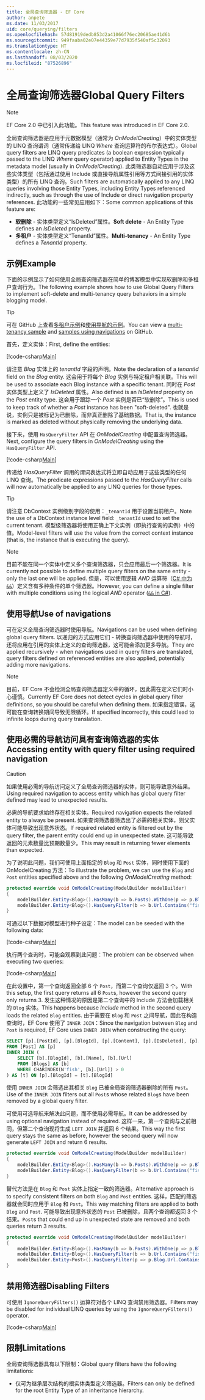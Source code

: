```yaml
---
title: 全局查询筛选器 - EF Core
author: anpete
ms.date: 11/03/2017
uid: core/querying/filters
ms.openlocfilehash: 57d81919dedb853d2a41066f76ec20685ae41d6b
ms.sourcegitcommit: 949faaba02e07e44359e77d7935f540af5c32093
ms.translationtype: HT
ms.contentlocale: zh-CN
ms.lasthandoff: 08/03/2020
ms.locfileid: "87526896"
---
```

# <a name="global-query-filters"></a><span data-ttu-id="88c40-102">全局查询筛选器</span><span class="sxs-lookup"><span data-stu-id="88c40-102">Global Query Filters</span></span>

> [!NOTE]
> <span data-ttu-id="88c40-103">EF Core 2.0 中已引入此功能。</span><span class="sxs-lookup"><span data-stu-id="88c40-103">This feature was introduced in EF Core 2.0.</span></span>

<span data-ttu-id="88c40-104">全局查询筛选器是应用于元数据模型（通常为 *OnModelCreating*）中的实体类型的 LINQ 查询谓词（通常传递给 LINQ *Where* 查询运算符的布尔表达式）。</span><span class="sxs-lookup"><span data-stu-id="88c40-104">Global query filters are LINQ query predicates (a boolean expression typically passed to the LINQ *Where* query operator) applied to Entity Types in the metadata model (usually in *OnModelCreating*).</span></span> <span data-ttu-id="88c40-105">此类筛选器自动应用于涉及这些实体类型（包括通过使用 Include 或直接导航属性引用等方式间接引用的实体类型）的所有 LINQ 查询。</span><span class="sxs-lookup"><span data-stu-id="88c40-105">Such filters are automatically applied to any LINQ queries involving those Entity Types, including Entity Types referenced indirectly, such as through the use of Include or direct navigation property references.</span></span> <span data-ttu-id="88c40-106">此功能的一些常见应用如下：</span><span class="sxs-lookup"><span data-stu-id="88c40-106">Some common applications of this feature are:</span></span>

* <span data-ttu-id="88c40-107">**软删除** - 实体类型定义“IsDeleted”属性。</span><span class="sxs-lookup"><span data-stu-id="88c40-107">**Soft delete** - An Entity Type defines an *IsDeleted* property.</span></span>
* <span data-ttu-id="88c40-108">**多租户** - 实体类型定义“TenantId”属性。</span><span class="sxs-lookup"><span data-stu-id="88c40-108">**Multi-tenancy** - An Entity Type defines a *TenantId* property.</span></span>

## <a name="example"></a><span data-ttu-id="88c40-109">示例</span><span class="sxs-lookup"><span data-stu-id="88c40-109">Example</span></span>

<span data-ttu-id="88c40-110">下面的示例显示了如何使用全局查询筛选器在简单的博客模型中实现软删除和多租户查询行为。</span><span class="sxs-lookup"><span data-stu-id="88c40-110">The following example shows how to use Global Query Filters to implement soft-delete and multi-tenancy query behaviors in a simple blogging model.</span></span>

> [!TIP]
> <span data-ttu-id="88c40-111">可在 GitHub 上查看[多租户示例](https://github.com/dotnet/EntityFramework.Docs/tree/master/samples/core/QueryFilters)和[使用导航的示例](https://github.com/dotnet/EntityFramework.Docs/tree/master/samples/core/QueryFiltersNavigations)。</span><span class="sxs-lookup"><span data-stu-id="88c40-111">You can view a [multi-tenancy sample](https://github.com/dotnet/EntityFramework.Docs/tree/master/samples/core/QueryFilters) and [samples using navigations](https://github.com/dotnet/EntityFramework.Docs/tree/master/samples/core/QueryFiltersNavigations) on GitHub.</span></span> 

<span data-ttu-id="88c40-112">首先，定义实体：</span><span class="sxs-lookup"><span data-stu-id="88c40-112">First, define the entities:</span></span>

[!code-csharp[Main](../../../samples/core/QueryFilters/Program.cs#Entities)]

<span data-ttu-id="88c40-113">请注意 _Blog_ 实体上的 _tenantId_ 字段的声明。</span><span class="sxs-lookup"><span data-stu-id="88c40-113">Note the declaration of a _tenantId_ field on the _Blog_ entity.</span></span> <span data-ttu-id="88c40-114">这会用于将每个 _Blog_ 实例与特定租户相关联。</span><span class="sxs-lookup"><span data-stu-id="88c40-114">This will be used to associate each Blog instance with a specific tenant.</span></span> <span data-ttu-id="88c40-115">同时在 _Post_ 实体类型上定义了 _IsDeleted_ 属性。</span><span class="sxs-lookup"><span data-stu-id="88c40-115">Also defined is an _IsDeleted_ property on the _Post_ entity type.</span></span> <span data-ttu-id="88c40-116">这会用于跟踪一个 _Post_ 实例是否已“软删除”。</span><span class="sxs-lookup"><span data-stu-id="88c40-116">This is used to keep track of whether a _Post_ instance has been "soft-deleted".</span></span> <span data-ttu-id="88c40-117">也就是说，实例只是被标记为已删除，而非真正删除了基础数据。</span><span class="sxs-lookup"><span data-stu-id="88c40-117">That is, the instance is marked as deleted without physically removing the underlying data.</span></span>

<span data-ttu-id="88c40-118">接下来，使用 `HasQueryFilter` API 在 _OnModelCreating_ 中配置查询筛选器。</span><span class="sxs-lookup"><span data-stu-id="88c40-118">Next, configure the query filters in _OnModelCreating_ using the `HasQueryFilter` API.</span></span>

[!code-csharp[Main](../../../samples/core/QueryFilters/Program.cs#Configuration)]

<span data-ttu-id="88c40-119">传递给 _HasQueryFilter_ 调用的谓词表达式将立即自动应用于这些类型的任何 LINQ 查询。</span><span class="sxs-lookup"><span data-stu-id="88c40-119">The predicate expressions passed to the _HasQueryFilter_ calls will now automatically be applied to any LINQ queries for those types.</span></span>

> [!TIP]
> <span data-ttu-id="88c40-120">请注意 DbContext 实例级别字段的使用：`_tenantId` 用于设置当前租户。</span><span class="sxs-lookup"><span data-stu-id="88c40-120">Note the use of a DbContext instance level field: `_tenantId` used to set the current tenant.</span></span> <span data-ttu-id="88c40-121">模型级筛选器将使用正确上下文实例（即执行查询的实例）中的值。</span><span class="sxs-lookup"><span data-stu-id="88c40-121">Model-level filters will use the value from the correct context instance (that is, the instance that is executing the query).</span></span>

> [!NOTE]
> <span data-ttu-id="88c40-122">目前不能在同一个实体中定义多个查询筛选器，只会应用最后一个筛选器。</span><span class="sxs-lookup"><span data-stu-id="88c40-122">It is currently not possible to define multiple query filters on the same entity - only the last one will be applied.</span></span> <span data-ttu-id="88c40-123">但是，可以使用逻辑 _AND_ 运算符（[C# 中为 `&&`](/dotnet/csharp/language-reference/operators/boolean-logical-operators#conditional-logical-and-operator-)）定义含有多种条件的单个筛选器。</span><span class="sxs-lookup"><span data-stu-id="88c40-123">However, you can define a single filter with multiple conditions using the logical _AND_ operator ([`&&` in C#](/dotnet/csharp/language-reference/operators/boolean-logical-operators#conditional-logical-and-operator-)).</span></span>

## <a name="use-of-navigations"></a><span data-ttu-id="88c40-124">使用导航</span><span class="sxs-lookup"><span data-stu-id="88c40-124">Use of navigations</span></span>

<span data-ttu-id="88c40-125">可在定义全局查询筛选器时使用导航。</span><span class="sxs-lookup"><span data-stu-id="88c40-125">Navigations can be used when defining global query filters.</span></span> <span data-ttu-id="88c40-126">以递归的方式应用它们 - 转换查询筛选器中使用的导航时，还将应用在引用的实体上定义的查询筛选器，这可能会添加更多导航。</span><span class="sxs-lookup"><span data-stu-id="88c40-126">They are applied recursively - when navigations used in query filters are translated, query filters defined on referenced entities are also applied, potentially adding more navigations.</span></span>

> [!NOTE]
> <span data-ttu-id="88c40-127">目前，EF Core 不会检测全局查询筛选器定义中的循环，因此需在定义它们时小心谨慎。</span><span class="sxs-lookup"><span data-stu-id="88c40-127">Currently EF Core does not detect cycles in global query filter definitions, so you should be careful when defining them.</span></span> <span data-ttu-id="88c40-128">如果指定错误，这可能在查询转换期间导致无限循环。</span><span class="sxs-lookup"><span data-stu-id="88c40-128">If specified incorrectly, this could lead to infinite loops during query translation.</span></span>

## <a name="accessing-entity-with-query-filter-using-required-navigation"></a><span data-ttu-id="88c40-129">使用必需的导航访问具有查询筛选器的实体</span><span class="sxs-lookup"><span data-stu-id="88c40-129">Accessing entity with query filter using required navigation</span></span>

> [!CAUTION]
> <span data-ttu-id="88c40-130">如果使用必需的导航访问定义了全局查询筛选器的实体，则可能导致意外结果。</span><span class="sxs-lookup"><span data-stu-id="88c40-130">Using required navigation to access entity which has global query filter defined may lead to unexpected results.</span></span> 

<span data-ttu-id="88c40-131">必需的导航要求始终存在相关实体。</span><span class="sxs-lookup"><span data-stu-id="88c40-131">Required navigation expects the related entity to always be present.</span></span> <span data-ttu-id="88c40-132">如果查询筛选器筛选出了必需的相关实体，则父实体可能导致出现意外状态。</span><span class="sxs-lookup"><span data-stu-id="88c40-132">If required related entity is filtered out by the query filter, the parent entity could end up in unexpected state.</span></span> <span data-ttu-id="88c40-133">这可能导致返回的元素数量比预期数量少。</span><span class="sxs-lookup"><span data-stu-id="88c40-133">This may result in returning fewer elements than expected.</span></span> 

<span data-ttu-id="88c40-134">为了说明此问题，我们可使用上面指定的 `Blog` 和 `Post` 实体，同时使用下面的 OnModelCreating 方法：</span><span class="sxs-lookup"><span data-stu-id="88c40-134">To illustrate the problem, we can use the `Blog` and `Post` entities specified above and the following _OnModelCreating_ method:</span></span>

```csharp
protected override void OnModelCreating(ModelBuilder modelBuilder)
{
    modelBuilder.Entity<Blog>().HasMany(b => b.Posts).WithOne(p => p.Blog).IsRequired();
    modelBuilder.Entity<Blog>().HasQueryFilter(b => b.Url.Contains("fish"));
}
```

<span data-ttu-id="88c40-135">可通过以下数据对模型进行种子设定：</span><span class="sxs-lookup"><span data-stu-id="88c40-135">The model can be seeded with the following data:</span></span>

[!code-csharp[Main](../../../samples/core/QueryFiltersNavigations/Program.cs#SeedData)]

<span data-ttu-id="88c40-136">执行两个查询时，可能会观察到此问题：</span><span class="sxs-lookup"><span data-stu-id="88c40-136">The problem can be observed when executing two queries:</span></span>

[!code-csharp[Main](../../../samples/core/QueryFiltersNavigations/Program.cs#Queries)]

<span data-ttu-id="88c40-137">在此设置中，第一个查询返回全部 6 个 `Post`，而第二个查询仅返回 3 个。</span><span class="sxs-lookup"><span data-stu-id="88c40-137">With this setup, the first query returns all 6 `Post`s, however the second query only returns 3.</span></span> <span data-ttu-id="88c40-138">发生这种情况的原因是第二个查询中的 Include 方法会加载相关的 `Blog` 实体。</span><span class="sxs-lookup"><span data-stu-id="88c40-138">This happens because _Include_ method in the second query loads the related `Blog` entities.</span></span> <span data-ttu-id="88c40-139">由于需要在 `Blog` 和 `Post` 之间导航，因此在构造查询时，EF Core 使用了 `INNER JOIN`：</span><span class="sxs-lookup"><span data-stu-id="88c40-139">Since the navigation between `Blog` and `Post` is required, EF Core uses `INNER JOIN` when constructing the query:</span></span>

```SQL
SELECT [p].[PostId], [p].[BlogId], [p].[Content], [p].[IsDeleted], [p].[Title], [t].[BlogId], [t].[Name], [t].[Url]
FROM [Post] AS [p]
INNER JOIN (
    SELECT [b].[BlogId], [b].[Name], [b].[Url]
    FROM [Blogs] AS [b]
    WHERE CHARINDEX(N'fish', [b].[Url]) > 0
) AS [t] ON [p].[BlogId] = [t].[BlogId]
```

<span data-ttu-id="88c40-140">使用 `INNER JOIN` 会筛选出其相关 `Blog` 已被全局查询筛选器删除的所有 `Post`。</span><span class="sxs-lookup"><span data-stu-id="88c40-140">Use of the `INNER JOIN` filters out all `Post`s whose related `Blog`s have been removed by a global query filter.</span></span> 

<span data-ttu-id="88c40-141">可使用可选导航来解决此问题，而不使用必需导航。</span><span class="sxs-lookup"><span data-stu-id="88c40-141">It can be addressed by using optional navigation instead of required.</span></span> <span data-ttu-id="88c40-142">这样一来，第一个查询与之前相同，但第二个查询现将生成 `LEFT JOIN` 并返回 6 个结果。</span><span class="sxs-lookup"><span data-stu-id="88c40-142">This way the first query stays the same as before, however the second query will now generate `LEFT JOIN` and return 6 results.</span></span>

```csharp
protected override void OnModelCreating(ModelBuilder modelBuilder)
{
    modelBuilder.Entity<Blog>().HasMany(b => b.Posts).WithOne(p => p.Blog).IsRequired(false);
    modelBuilder.Entity<Blog>().HasQueryFilter(b => b.Url.Contains("fish"));
}
```

<span data-ttu-id="88c40-143">替代方法是在 `Blog` 和 `Post` 实体上指定一致的筛选器。</span><span class="sxs-lookup"><span data-stu-id="88c40-143">Alternative approach is to specify consistent filters on both `Blog` and `Post` entities.</span></span>
<span data-ttu-id="88c40-144">这样，匹配的筛选器就会同时应用于 `Blog` 和 `Post`。</span><span class="sxs-lookup"><span data-stu-id="88c40-144">This way matching filters are applied to both `Blog` and `Post`.</span></span> <span data-ttu-id="88c40-145">可能导致出现意外状态的 `Post` 已被删除，且两个查询都返回 3 个结果。</span><span class="sxs-lookup"><span data-stu-id="88c40-145">`Post`s that could end up in unexpected state are removed and both queries return 3 results.</span></span> 

```csharp
protected override void OnModelCreating(ModelBuilder modelBuilder)
{
    modelBuilder.Entity<Blog>().HasMany(b => b.Posts).WithOne(p => p.Blog).IsRequired();
    modelBuilder.Entity<Blog>().HasQueryFilter(b => b.Url.Contains("fish"));
    modelBuilder.Entity<Post>().HasQueryFilter(p => p.Blog.Url.Contains("fish"));
}
```

## <a name="disabling-filters"></a><span data-ttu-id="88c40-146">禁用筛选器</span><span class="sxs-lookup"><span data-stu-id="88c40-146">Disabling Filters</span></span>

<span data-ttu-id="88c40-147">可使用 `IgnoreQueryFilters()` 运算符对各个 LINQ 查询禁用筛选器。</span><span class="sxs-lookup"><span data-stu-id="88c40-147">Filters may be disabled for individual LINQ queries by using the `IgnoreQueryFilters()` operator.</span></span>

[!code-csharp[Main](../../../samples/core/QueryFilters/Program.cs#IgnoreFilters)]

## <a name="limitations"></a><span data-ttu-id="88c40-148">限制</span><span class="sxs-lookup"><span data-stu-id="88c40-148">Limitations</span></span>

<span data-ttu-id="88c40-149">全局查询筛选器具有以下限制：</span><span class="sxs-lookup"><span data-stu-id="88c40-149">Global query filters have the following limitations:</span></span>

* <span data-ttu-id="88c40-150">仅可为继承层次结构的根实体类型定义筛选器。</span><span class="sxs-lookup"><span data-stu-id="88c40-150">Filters can only be defined for the root Entity Type of an inheritance hierarchy.</span></span>
